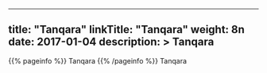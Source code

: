 
---
title: "Tanqara"
linkTitle: "Tanqara"
weight: 8n
date: 2017-01-04
description: >
 Tanqara
---

{{% pageinfo %}}
Tanqara
{{% /pageinfo %}}
Tanqara
